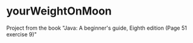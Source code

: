 # yourWeightOnMoon
Project from the book "Java: A beginner's guide, Eighth edition (Page 51 exercise 9)"
